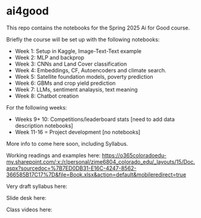# ai4good

This repo contains the notebooks for the Spring 2025 Ai for Good course.

Briefly the course will be set up with the following notebooks:

- Week 1: Setup in Kaggle, Image-Text-Text example
- Week 2: MLP and backprop
- Week 3: CNNs and Land Cover classification 
- Week 4: Embeddings, CF, Autoencoders and climate search.
- Week 5: Satellite foundation models, poverty prediction
- Week 6: GBMs and crop yield prediction
- Week 7: LLMs, sentiment analaysis, text meaning
- Week 8: Chatbot creation

For the following weeks:
- Weeks 9+ 10: Competitions/leaderboard stats [need to add data description notebooks]
- Week 11-16 = Project development [no notebooks]

More info to come here soon, including Syllabus.

Working readings and examples here: https://o365coloradoedu-my.sharepoint.com/:x:/r/personal/zime6804_colorado_edu/_layouts/15/Doc.aspx?sourcedoc=%7B7ED0DB31-E16C-4247-8562-366585B17C17%7D&file=Book.xlsx&action=default&mobileredirect=true

Very draft syllabus here: 

Slide desk here:

Class videos here:



